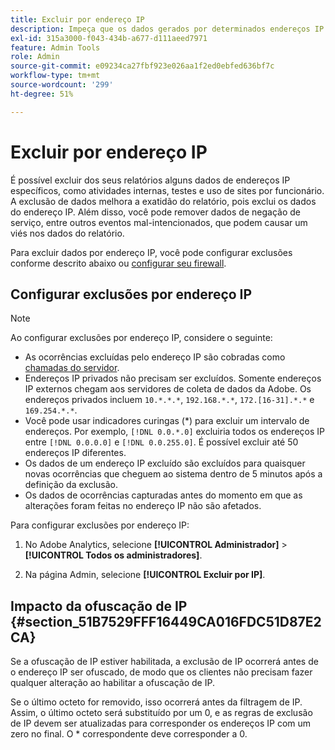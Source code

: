 ```yaml
---
title: Excluir por endereço IP
description: Impeça que os dados gerados por determinados endereços IP apareçam nos relatórios.
exl-id: 315a3000-f043-434b-a677-d111aeed7971
feature: Admin Tools
role: Admin
source-git-commit: e09234ca27fbf923e026aa1f2ed0ebfed636bf7c
workflow-type: tm+mt
source-wordcount: '299'
ht-degree: 51%

---
```


# Excluir por endereço IP

É possível excluir dos seus relatórios alguns dados de endereços IP específicos, como atividades internas, testes e uso de sites por funcionário. A exclusão de dados melhora a exatidão do relatório, pois exclui os dados do endereço IP. Além disso, você pode remover dados de negação de serviço, entre outros eventos mal-intencionados, que podem causar um viés nos dados do relatório.

Para excluir dados por endereço IP, você pode configurar exclusões conforme descrito abaixo ou [configurar seu firewall](/help/technotes/ip-addresses.md).

## Configurar exclusões por endereço IP

>[!NOTE]
>
>Ao configurar exclusões por endereço IP, considere o seguinte:
>
>* As ocorrências excluídas pelo endereço IP são cobradas como [chamadas do servidor](/help/technotes/terms.md).
>* Endereços IP privados não precisam ser excluídos. Somente endereços IP externos chegam aos servidores de coleta de dados da Adobe. Os endereços privados incluem `10.*.*.*`, `192.168.*.*`, `172.[16-31].*.*` e `169.254.*.*`.
>* Você pode usar indicadores curingas (&#42;) para excluir um intervalo de endereços. Por exemplo, `[!DNL 0.0.*.0]` excluiria todos os endereços IP entre `[!DNL 0.0.0.0]` e `[!DNL 0.0.255.0]`. É possível excluir até 50 endereços IP diferentes.
>* Os dados de um endereço IP excluído são excluídos para quaisquer novas ocorrências que cheguem ao sistema dentro de 5 minutos após a definição da exclusão.
>* Os dados de ocorrências capturadas antes do momento em que as alterações foram feitas no endereço IP não são afetados.
>

Para configurar exclusões por endereço IP:

1. No Adobe Analytics, selecione **[!UICONTROL Administrador]** > **[!UICONTROL Todos os administradores]**.

1. Na página Admin, selecione **[!UICONTROL Excluir por IP]**.




## Impacto da ofuscação de IP {#section_51B7529FFF16449CA016FDC51D87E2CA}

Se a ofuscação de IP estiver habilitada, a exclusão de IP ocorrerá antes de o endereço IP ser ofuscado, de modo que os clientes não precisam fazer qualquer alteração ao habilitar a ofuscação de IP.

Se o último octeto for removido, isso ocorrerá antes da filtragem de IP. Assim, o último octeto será substituído por um 0, e as regras de exclusão de IP devem ser atualizadas para corresponder os endereços IP com um zero no final. O &#42; correspondente deve corresponder a 0.
